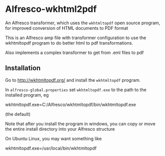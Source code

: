 # Alfresco-wkhtml2pdf
An Alfresco transformer, which uses the `wkhtmltopdf` open source program, 
for improved conversion of HTML documents to PDF format

This is an Alfresco amp file with transformer configuration to use the 
wkhtmltopdf program to do better html to pdf transformations. 

Also implements a complex transformer to get from .eml files to pdf

## Installation

Go to http://wkhtmltopdf.org/ and install the `wkhtmltopdf` program.

In `alfresco-global.properties` set `wkhtmltopdf.exe` to the path to
the installed program, eg

  wkhtmltopdf.exe=C:/Alfresco/wkhtmltopdf/bin/wkhtmltopdf.exe

(the default) 

Note that after you install the program in windows, you can copy or move the 
entire install directory into your Alfresco structure

On Ubuntu Linux, you may want something like

  wkhtmltopdf.exe=/usr/local/bin/wkhtmltopdf
